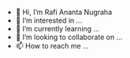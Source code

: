 - 👋 Hi, I’m Rafi Ananta Nugraha
- 👀 I’m interested in ...
- 🌱 I’m currently learning ...
- 💞️ I’m looking to collaborate on ...
- 📫 How to reach me ...

<!---
Rayakoo/Rayakoo is a ✨ special ✨ repository because its `README.md` (this file) appears on your GitHub profile.
You can click the Preview link to take a look at your changes.
--->
